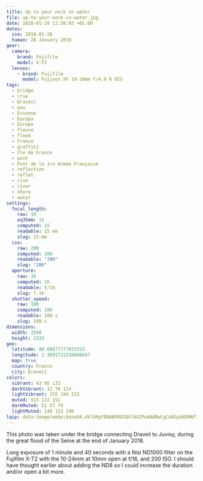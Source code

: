 ```yaml
---
title: Up to your neck in water
file: up-to-your-neck-in-water.jpg
date: 2018-01-28 12:50:03 +01:00
dates:
  iso: 2018-01-28
  human: 28 January 2018
gear:
  camera:
    brand: Fujifilm
    model: X-T2
  lenses:
    - brand: Fujifilm
      model: Fujinon XF 10-24mm f/4.0 R OIS
tags:
  - bridge
  - crue
  - Draveil
  - eau
  - Essonne
  - Europa
  - Europe
  - fleuve
  - flood
  - France
  - graffiti
  - Ile de France
  - pont
  - Pont de la 1re Armée Française
  - reflection
  - reflet
  - rive
  - river
  - shore
  - water
settings:
  focal_length:
    raw: 10
    eq35mm: 15
    computed: 15
    readable: 15 mm
    slug: 15-mm
  iso:
    raw: 200
    computed: 200
    readable: "200"
    slug: "200"
  aperture:
    raw: 16
    computed: 16
    readable: ƒ/16
    slug: f-16
  shutter_speed:
    raw: 100
    computed: 100
    readable: 100 s
    slug: 100-s
dimensions:
  width: 3500
  height: 2333
geo:
  latitude: 48.68877777833333
  longitude: 2.3891722216666667
  map: true
  country: France
  city: Draveil
colors:
  vibrant: 43 95 133
  darkVibrant: 12 76 124
  lightVibrant: 155 194 223
  muted: 115 132 151
  darkMuted: 51 57 79
  lightMuted: 140 153 190
lqip: data:image/webp;base64,UklGRgYBAABXRUJQVlA4IPoAAABwCgCdASpkAEMAP3GoyFi0v7IqMVhpg/AuCWcA1BQ5/Md51IdSYr8BN7At+/cSzj9lGqv/H0EAt9v4lsrqOGKlTWsBfl4e3zAbZ62IN1LuE33yMSBIS7ajonfKAAD+6LSsZvnsp0q07zPewE1n3BZxXvOI0Aba/Y0xZLHzD/DWGD/XCWLYKfe6r4nwBunwaySfw2OJyc6oIzaPoelXV5Q9sYllTK+4ud6IR+rdBf94HpjQyMLbumxbaxDYWTzdq75bsu5Ea961sT8husVxUlI5u/I1cP+bfEVqnF1sbeSswWRqpXxGU9FbOOrc3Q9gRUaMd6bzhyT/UAAA
---
```


This photo was taken under the bridge connecting Draveil to Juvisy, during the great flood of the Seine at the end of January 2018.

Long exposure of 1 minute and 40 seconds with a Nisi ND1000 filter on the Fujifilm X-T2 with the 10-24mm at 10mm open at f/16, and 200 ISO. I should have thought earlier about adding the ND8 so I could increase the duration and/or open a bit more.
